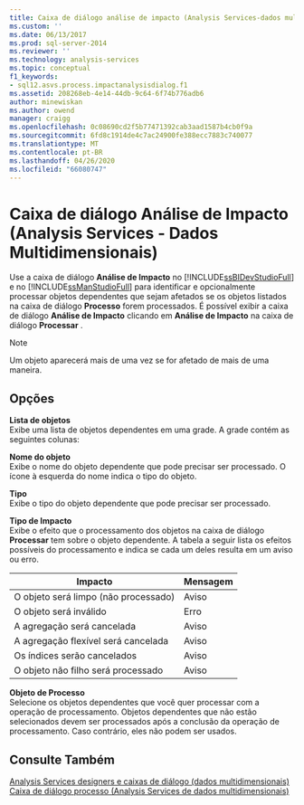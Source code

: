 ```yaml
---
title: Caixa de diálogo análise de impacto (Analysis Services-dados multidimensionais) | Microsoft Docs
ms.custom: ''
ms.date: 06/13/2017
ms.prod: sql-server-2014
ms.reviewer: ''
ms.technology: analysis-services
ms.topic: conceptual
f1_keywords:
- sql12.asvs.process.impactanalysisdialog.f1
ms.assetid: 208268eb-4e14-44db-9c64-6f74b776adb6
author: minewiskan
ms.author: owend
manager: craigg
ms.openlocfilehash: 0c08690cd2f5b77471392cab3aad1587b4cb0f9a
ms.sourcegitcommit: 6fd8c1914de4c7ac24900fe388ecc7883c740077
ms.translationtype: MT
ms.contentlocale: pt-BR
ms.lasthandoff: 04/26/2020
ms.locfileid: "66080747"
---
```

# <a name="impact-analysis-dialog-box-analysis-services---multidimensional-data"></a>Caixa de diálogo Análise de Impacto (Analysis Services - Dados Multidimensionais)
  Use a caixa de diálogo **Análise de Impacto** no [!INCLUDE[ssBIDevStudioFull](../includes/ssbidevstudiofull-md.md)] e no [!INCLUDE[ssManStudioFull](../includes/ssmanstudiofull-md.md)] para identificar e opcionalmente processar objetos dependentes que sejam afetados se os objetos listados na caixa de diálogo **Processo** forem processados. É possível exibir a caixa de diálogo **Análise de Impacto** clicando em **Análise de Impacto** na caixa de diálogo **Processar** .  
  
> [!NOTE]  
>  Um objeto aparecerá mais de uma vez se for afetado de mais de uma maneira.  
  
## <a name="options"></a>Opções  
 **Lista de objetos**  
 Exibe uma lista de objetos dependentes em uma grade. A grade contém as seguintes colunas:  
  
 **Nome do objeto**  
 Exibe o nome do objeto dependente que pode precisar ser processado. O ícone à esquerda do nome indica o tipo do objeto.  
  
 **Tipo**  
 Exibe o tipo do objeto dependente que pode precisar ser processado.  
  
 **Tipo de Impacto**  
 Exibe o efeito que o processamento dos objetos na caixa de diálogo **Processar** tem sobre o objeto dependente. A tabela a seguir lista os efeitos possíveis do processamento e indica se cada um deles resulta em um aviso ou erro.  
  
|Impacto|Mensagem|  
|------------|-------------|  
|O objeto será limpo (não processado)|Aviso|  
|O objeto será inválido|Erro|  
|A agregação será cancelada|Aviso|  
|A agregação flexível será cancelada|Aviso|  
|Os índices serão cancelados|Aviso|  
|O objeto não filho será processado|Aviso|  
  
 **Objeto de Processo**  
 Selecione os objetos dependentes que você quer processar com a operação de processamento. Objetos dependentes que não estão selecionados devem ser processados após a conclusão da operação de processamento. Caso contrário, eles não podem ser usados.  
  
## <a name="see-also"></a>Consulte Também  
 [Analysis Services designers e caixas de diálogo &#40;dados multidimensionais&#41;](analysis-services-designers-and-dialog-boxes-multidimensional-data.md)   
 [Caixa de diálogo processo &#40;Analysis Services de dados multidimensionais&#41;](process-dialog-box-analysis-services-multidimensional-data.md)  
  
  
